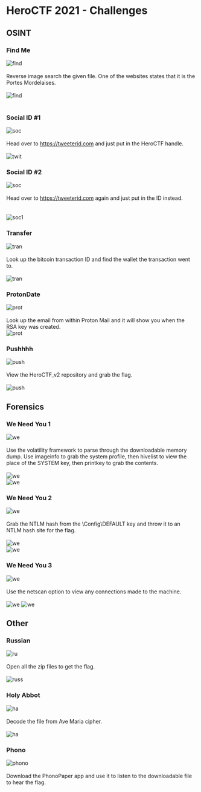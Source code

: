# HeroCTF 2021 - Challenges


## OSINT
### Find Me
![find](findme1.png)  
<br>
Reverse image search the given file. One of the websites states that it is the Portes Mordelaises.  
<br>
![find](findme.png)  
<br>
### Social ID #1
![soc](socialid1.png)  
<br>
Head over to https://tweeterid.com and just put in the HeroCTF handle.  
<br>
![twit](twitter.png)  
### Social ID #2
![soc](socialid21.png)  
<br>
Head over to https://tweeterid.com again and just put in the ID instead.  
<br>  
![soc1](sid22.png)  
### Transfer
![tran](transfer.png)  
<br>
Look up the bitcoin transaction ID and find the wallet the transaction went to.  
<br>
![tran](transfer1.png)
### ProtonDate
![prot](protondate1.png)  
<br>
Look up the email from within Proton Mail and it will show you when the RSA key was created.  
![prot](protondate2.png)  
### Pushhhh
![push](pushhh.png)  
<br>
View the HeroCTF_v2 repository and grab the flag.  
<br>
![push](pushhh1.png)
## Forensics
### We Need You 1
![we](weneedyou1.png)  
<br>
Use the volatility framework to parse through the downloadable memory dump. Use imageinfo to grab the system profile, then hivelist to view the place of the SYSTEM key, then printkey to grab the contents.  
<br>
![we](weneedyou12.png)  
![we](weneedyou13.png)  
### We Need You 2
![we](weneedyou2.png)  
<br>
Grab the NTLM hash from the \Config\DEFAULT key and throw it to an NTLM hash site for the flag.  
<br>
![we](weneedyou22.png)  
![we](weneedyou23.png)  
### We Need You 3
![we](weneedyou31.png)  
<br>
Use the netscan option to view any connections made to the machine.  
<br>
![we](weneedyou32.png)
![we](weneedyou33.png)  
## Other
### Russian
![ru](russian.png)  
<br>
Open all the zip files to get the flag.  
<br>
![russ](russian2.png)  
### Holy Abbot
![ha](holyabbot.png)  
<br>
Decode the file from Ave Maria cipher.  
<br>
![ha](holyabbot2.png)  
### Phono
![phono](phono.png)  
<br>
Download the PhonoPaper app and use it to listen to the downloadable file to hear the flag. 

